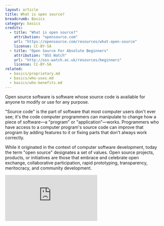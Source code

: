 ```yaml
---
layout: article
title: What is open source?
breadcrumb: Basics
category: basics
credits:
  - title: "What is open source?"
    attribution: "opensource.com"
    url: "https://opensource.com/resources/what-open-source"
    license: CC-BY-SA
  - title: "Open Source For Absolute Beginners"
    attribution: "OSS Watch"
    url: "http://oss-watch.ac.uk/resources/beginners"
    license: CC-BY-SA
related:
  - basics/proprietary.md
  - basics/who-uses.md
  - basics/who-benefits.md
---
```


Open source software is software whose source code is available for anyone to modify or use for any purpose.

"Source code" is the part of software that most computer users don't ever see; it's the code computer programmers can manipulate to change how a piece of software—a "program" or "application"—works. Programmers who have access to a computer program's source code can improve that program by adding features to it or fixing parts that don't always work correctly.

While it originated in the context of computer software development, today the term "open source" designates a set of values. Open source projects, products, or initiatives are those that embrace and celebrate open exchange, collaborative participation, rapid prototyping, transparency, meritocracy, and community development.

<p class="embed"><iframe src="https://www.youtube.com/embed/Tyd0FO0tko8" frameborder="0" allowfullscreen></iframe></p>
